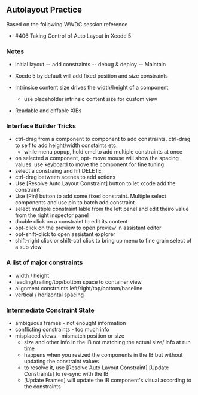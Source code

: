 ## Autolayout Practice 

Based on the following WWDC session reference 

* #406  Taking Control of Auto Layout in Xcode 5 


### Notes

* initial layout -- add constraints -- debug & deploy -- Maintain
* Xocde 5 by default will add fixed position and size constraints
* Intrinsice content size drives the width/height of a component 
    * use placeholder intrinsic content size for custom view

* Readable and diffable XIBs 

### Interface Builder Tricks

* ctrl-drag from a component to component to add constraints. ctrl-drag to self to add height/width constaints etc. 
    * while menu popup, hold cmd to add multiple constraints at once 
* on selected a component, opt- move mouse will show the spacing values.  use keyboard to move the component for fine tuning
* select a constraing and hit DELETE
* ctrl-drag between scenes to add actions 
* Use [Resolve Auto Layout Constraint] button to let xcode add the constraint 
* Use [Pin] button to add some fixed constraint.  Multiple select components and use pin to batch add constraint 
* select multiple constraint lable from the left panel and edit theiro value from the right inspector panel 
* double click on a constraint to edit its content
* opt-click on the preview to open preview in assistant editor 
* opt-shift-click to open assistant explorer
* shift-right click or shift-ctrl click to bring up menu to fine grain select of a sub view 

### A list of major constraints 
* width / height
* leading/trailing/top/bottom space to container view
* alignment constraints   left/right/top/bottom/baseline
* vertical / horizontal spacing



### Intermediate Constraint State 
* ambiguous frames  - not enought information
* conflicting constraints - too much info
* misplaced views - mismatch position or size 
    * size and other info in the IB not matching the actual size/ info at run time
    * happens when you resized the components in the IB but without updating the constraint values 
    * to resolve it, use [Resolve Auto Layout Constraint] [Update Constraints] to re-sync with the IB 
    * [Update Frames] will update the IB component's visual according to the constraints
    







